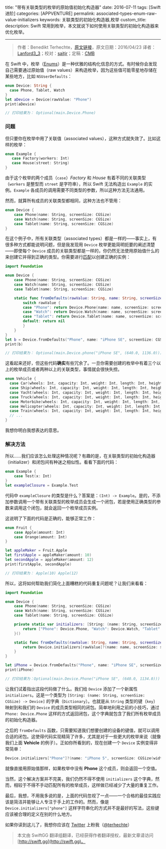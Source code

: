 title: "带有关联类型的枚举的原始值初始化构造器"
date: 2016-07-11
tags: [Swift 进阶]
categories: [APPVENTURE]
permalink: associated-types-enum-raw-value-initializers
keywords: 关联类型的初始化构造器,枚举
custom_title: 
description: Swift 常用到枚举，本文就说下如何使用关联类型的初始化构造器来优化枚举。

---
> 作者：Benedikt Terhechte，[原文链接](http://appventure.me/2016/04/23/associated-types-enum-raw-value-initializers/)，原文日期：2016/04/23
> 译者：[Lanford3_3](http://lanfordcai.github.io)；校对：[saitjr](http://www.saitjr.com)；定稿：[CMB](https://github.com/chenmingbiao)
  







<!--此处开始正文-->

在 Swift 中，枚举（[Enums](https://appventure.me/2015/10/17/advanced-practical-enum-examples/)）是一种优雅的结构化信息的方式。有时候你会发现自己需要通过原始值（raw values）来构造枚举，因为这些值可能零星地存储在某些地方，比如 `NSUserDefaults`：

```swift
enum Device: String {
  case Phone, Tablet, Watch
}
let aDevice = Device(rawValue: "Phone")
print(aDevice)

// 打印结果为： Optional(main.Device.Phone)
```

<!--more-->

### 问题

但只要你在枚举中用了关联值（associated values），这种方式就失效了。比如这样的枚举：

```swift
enum Example {
   case Factory(workers: Int)
   case House(street: String)
}
```

由于这个枚举的两个成员（`case`）*Factory* 和 *House* 有着不同的关联类型（`workers` 是整型而 `street` 是字符串），所以 Swift 无法构造出 `Example` 的实例。`Example` 各成员的调用需要不同类型的参数，所以这种方法无法通用。

然而，就算所有成员的关联类型都相同，这种方法也不管用：

```swift
enum Device {
    case Phone(name: String, screenSize: CGSize)
    case Watch(name: String, screenSize: CGSize)
    case Tablet(name: String, screenSize: CGSize)
}
```

在这个例子中，所有关联类型（associated types）都是一样的——事实上，有很多种方式都能说明问题，但是我发现用 `Device` 枚举更能简明扼要的阐述清楚——即使每个 `Device` 成员的关联类型都是一样的，你仍然无法使用原始值什么的来创建它并得到正确的类型。你需要进行[匹配](https://appventure.me/2015/08/20/swift-pattern-matching-in-detail/)以创建正确的实例：

```swift
import Foundation

enum Device {
    case Phone(name: String, screenSize: CGSize)
    case Watch(name: String, screenSize: CGSize)
    case Tablet(name: String, screenSize: CGSize)

    static func fromDefaults(rawValue: String, name: String, screenSize: CGSize) -> Device? {
        switch rawValue {
        case "Phone": return Device.Phone(name: name, screenSize: screenSize)
        case "Watch": return Device.Watch(name: name, screenSize: screenSize)
        case "Tablet": return Device.Tablet(name: name, screenSize: screenSize)
        default: return nil
        }
    }
}
let b = Device.fromDefaults("Phone", name: "iPhone SE", screenSize: CGSize(width: 640, height: 1136))
print(b)

// 打印结果为： Optional(main.Device.phone("iPhone SE", (640.0, 1136.0)))
```

这看起来还好，但这些代码**确实**有些冗余了。一旦你需要创建的枚举中有着三个以上的枚举成员或者两种以上的关联类型，事情就会很快失控。

```swift
enum Vehicle {
  case Car(wheels: Int, capacity: Int, weight: Int, length: Int, height: Int, width: Int, color: Int, name: Int, producer: Int, creation: NSDate, amountOfProducedUnits: Int)
  case Ship(wheels: Int, capacity: Int, weight: Int, length: Int, height: Int, width: Int, color: Int, name: Int, producer: Int, creation: NSDate, amountOfProducedUnits: Int)
  case Yacht(wheels: Int, capacity: Int, weight: Int, length: Int, height: Int, width: Int, color: Int, name: Int, producer: Int, creation: NSDate, amountOfProducedUnits: Int)
  case Truck(wheels: Int, capacity: Int, weight: Int, length: Int, height: Int, width: Int, color: Int, name: Int, producer: Int, creation: NSDate, amountOfProducedUnits: Int)
  case Motorbike(wheels: Int, capacity: Int, weight: Int, length: Int, height: Int, width: Int, color: Int, name: Int, producer: Int, creation: NSDate, amountOfProducedUnits: Int)
  case Helicopter(wheels: Int, capacity: Int, weight: Int, length: Int, height: Int, width: Int, color: Int, name: Int, producer: Int, creation: NSDate, amountOfProducedUnits: Int)
  case Train(wheels: Int, capacity: Int, weight: Int, length: Int, height: Int, width: Int, color: Int, name: Int, producer: Int, creation: NSDate, amountOfProducedUnits: Int)
  // ...
}
```

我想你明白我想表达的意思。

### 解决方法

所以……我们应该怎么处理这种情况呢？有趣的是，在关联类型的初始化构造器（initializer）和闭包间有种迷之相似性。看看下面的代码：

```swift
enum Example {
    case Test(x: Int)
}
let exampleClosure = Example.Test
```

代码中 `exampleClosure` 的类型是什么？答案是：`(Int) -> Example`。是的，不添加参数调用一个带有关联类型的枚举成员会生成一个闭包，若是使用正确类型的参数来调用这个闭包，就会返回一个枚举成员实例。

这说明了下面的代码是正确的，能够正常工作：

```swift
enum Fruit {
    case Apple(amount: Int)
    case Orange(amount: Int)
}

let appleMaker = Fruit.Apple
let firstApple = appleMaker(amount: 10)
let secondApple = appleMaker(amount: 12)
print(firstApple, secondApple)

// 打印结果为： Apple(10) Apple(12)
```

所以，这将如何帮助我们简化上面糟糕的代码重复问题呢？让我们来看看：

```swift
import Foundation

enum Device {
    case Phone(name: String, screenSize: CGSize)
    case Watch(name: String, screenSize: CGSize)
    case Tablet(name: String, screenSize: CGSize)

    private static var initializers: [String: (name: String, screenSize: CGSize) -> Device] = {
        return ["Phone": Device.Phone, "Watch": Device.Watch, "Tablet": Device.Tablet]
    }()

    static func fromDefaults(rawValue: String, name: String, screenSize: CGSize) -> Device? {
        return Device.initializers[rawValue]?(name: name, screenSize: screenSize)
    }
}

let iPhone = Device.fromDefaults("Phone", name: "iPhone SE", screenSize: CGSize(width: 640, height: 1134))
print(iPhone)

// 打印结果为：Optional(main.Device.Phone("iPhone SE", (640.0, 1134.0)))

```

让我们试着指出这段代码做了什么。我们给 `Device` 添加了一个新属性 `initializers`。这是一个类型为 `[String: (name: String, screenSize: CGSize) -> Device]` 的字典（`Dictionary`）。也就是从 `String` 类型的键（`key`）映射到和我们的 `Device` 的成员类型相同的闭包。简单地利用之前的小技巧，通过 `Phone: Device.Phone` 这样的方式返回闭包，这个字典就包含了我们所有枚举成员的初始化构造器。

之后的 `fromDefaults` 函数，只需要知道我们想要创建的设备的键值，就可以调用合适的闭包。这使得代码实现精简了许多，尤其是对于一些更大的枚举来说（就像我们上面 **Vehicle** 的例子）。正如你所看到的，现在创建一个 `Device` 实例变得非常简单：

```swift
Device.initializers["Phone"]?(name: "iPhone 5", screenSize: CGSize(width: 640, height: 1134))
```

就像直接用原始值那样，如果枚举中没有 **Phone** 这个成员，则会返回一个空值。

当然，这个解决方案并不完美，我们仍然不得不使用 `initializers` 这个字典，然而，相较于不得不手动匹配所有的枚举成员，这样做已经减少了大量的重复工作。

最后，我想，不用我多说的是，上面的代码忽视了一点——一个合格的最佳实践应该是简洁并能够让人专注于手上的工作的。然而，像是 `Device.initializers["phone"]` 这样字符串化的方式并不是最好的写法，这些键应该被合理的定义在别的什么地方。

如果你读到这儿了，我想你应该在 [Twitter](https://twitter.com/terhechte) 上粉我（[@terhechte](https://twitter.com/terhechte)）
> 本文由 SwiftGG 翻译组翻译，已经获得作者翻译授权，最新文章请访问 [http://swift.gg](http://swift.gg)。
